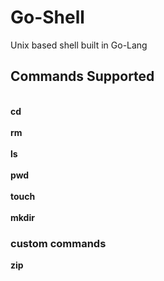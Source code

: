 # Go-Shell
Unix based shell built in Go-Lang

## Commands Supported

  <br> <b>cd</b> </br>
 <br> <b>rm</b> </br>
 <br> <b>ls</b> </br>
 <br> <b>pwd</b> </br>
  <br> <b>touch</b> </br>
  </br> <b>mkdir</b> </br>

  ### custom commands
   <b>zip</b>

